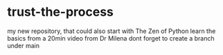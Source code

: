# trust-the-process
my new repository, that could also start with The Zen of Python
learn the basics from a 20min video from Dr Milena
dont forget to create a branch under main 
